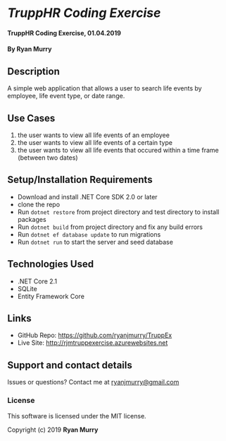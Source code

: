 # _TruppHR Coding Exercise_

#### TruppHR Coding Exercise, 01.04.2019

#### By **Ryan Murry**

## Description

A simple web application that allows a user to search life events by employee, life event type, or date range.

## Use Cases
1. the user wants to view all life events of an employee
2. the user wants to view all life events of a certain type
3. the user wants to view all life events that occured within a time frame (between two dates)

## Setup/Installation Requirements
* Download and install .NET Core SDK 2.0 or later
* clone the repo
* Run `dotnet restore` from project directory and test directory to install packages
* Run `dotnet build` from project directory and fix any build errors
* Run `dotnet ef database update` to run migrations
* Run `dotnet run` to start the server and seed database

## Technologies Used

* .NET Core 2.1
* SQLite
* Entity Framework Core

## Links

* GitHub Repo: https://github.com/ryanjmurry/TruppEx
* Live Site: http://rjmtruppexercise.azurewebsites.net

## Support and contact details

Issues or questions? Contact me at ryanjmurry@gmail.com

### License

This software is licensed under the MIT license.

Copyright (c) 2019 **Ryan Murry**